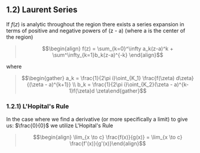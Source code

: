 ## 1.2) Laurent Series
If $f(z)$ is analytic throughout the region there exists a series expansion in terms of positive and negative powers of (z - a) (where a is the center of the region)

>$$\begin{align} f(z) = \sum_{k=0}^\infty a_k(z-a)^k + \sum^\infty_{k=1}b_k(z-a)^{-k} \end{align}$$

where 
>$$\begin{gather} a_k = \frac{1}{2\pi i}\oint_{K_1} \frac{f(\zeta) d\zeta}{(\zeta - a)^{k+1}} \\ b_k = \frac{1}{2\pi i}\oint_{K_2}(\zeta - a)^{k-1}f(\zeta)d \zeta\end{gather}$$

### 1.2.1) L'Hopital's Rule
In the case where we find a derivative (or more specifically a limit) to give us: $\frac{0}{0}$ we utilize L'Hopital's Rule
>$$\begin{align} \lim_{x \to c} \frac{f(x)}{g(x)} =  \lim_{x \to c} \frac{f'(x)}{g'(x)}\end{align}$$